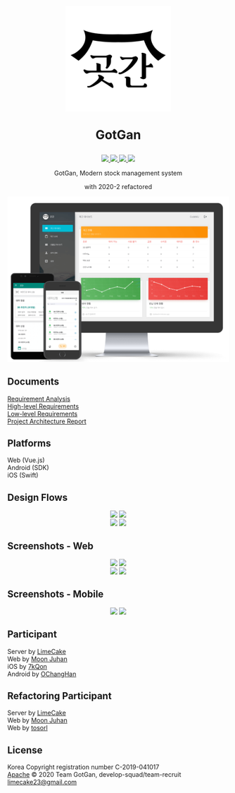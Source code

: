 <h1 align="center">
  <img src="logo.png" alt="GotGan" width="240">
  <br>
  <p>GotGan</p>
</h1>

<p align="center">
    <a href="https://gotgan.devx.kr">
        <img src="https://img.shields.io/badge/DEVX-gotgan-black?style=flat-square" />
    </a>
    <a href="#license">
        <img src="https://img.shields.io/github/license/develop-squad/Gotgan2-Server?style=flat-square" />
    </a>
    <a href="https://github.com/develop-squad/Gotgan2-Server/releases">
        <img src="https://img.shields.io/github/v/release/develop-squad/Gotgan2-Server?style=flat-square" />
    </a>
    <a href="https://github.com/develop-squad/Gotgan2-Server/issues">
        <img src="https://img.shields.io/badge/SUPPORT-LIVE-green?style=flat-square" />
    </a>
</p>

<p align="center">
GotGan, Modern stock management system
</p>
<p align="center">
with 2020-2 refactored
</p>
<p align="center">
<img src="mockup.png" alt="GotGan" width="640">
</p>

## Documents

[Requirement Analysis](https://github.com/develop-squad/Gotgan2-Server/raw/master/요구사항분석서.pptx)  
[High-level Requirements](https://github.com/develop-squad/Gotgan2-Server/raw/master/상위설계서.pptx)  
[Low-level Requirements](https://github.com/develop-squad/Gotgan2-Server/raw/master/상세설계서.pptx)  
[Project Architecture Report](https://github.com/develop-squad/Gotgan2-Server/raw/master/종합설계결과보고서.docx)  

## Platforms

Web (Vue.js)  
Android (SDK)  
iOS (Swift) 

## Design Flows

<div align="center">
<img src="https://user-images.githubusercontent.com/8467374/79940234-1a589900-849c-11ea-82ec-972f083815f6.png" width="40%"></img>
<img src="https://user-images.githubusercontent.com/8467374/79940235-1af12f80-849c-11ea-8779-38bbccf00471.png" width="40%"></img>
</div>
<div align="center">
<img src="https://user-images.githubusercontent.com/8467374/79940236-1af12f80-849c-11ea-9ac5-542f3c7a0835.png" width="40%"></img>
<img src="https://user-images.githubusercontent.com/8467374/79940238-1b89c600-849c-11ea-8ae3-ccdf9875df4f.png" width="40%"></img>
</div>

## Screenshots - Web

<div align="center">
<img src="https://user-images.githubusercontent.com/8467374/79940225-16c51200-849c-11ea-842c-066b182707c3.png" width="40%"></img>
<img src="https://user-images.githubusercontent.com/8467374/79940228-188ed580-849c-11ea-8ec9-eebffc90ed28.png" width="40%"></img>
</div>
<div align="center">
<img src="https://user-images.githubusercontent.com/8467374/79940230-188ed580-849c-11ea-9535-f528ac105a94.png" width="40%"></img>
<img src="https://user-images.githubusercontent.com/8467374/79940231-19276c00-849c-11ea-9900-8b51a9f8457e.png" width="40%"></img>
</div>

## Screenshots - Mobile

<div align="center">
<img src="https://user-images.githubusercontent.com/8467374/79940232-19c00280-849c-11ea-8d20-2d5fa97f7de8.png" width="40%"></img>
<img src="https://user-images.githubusercontent.com/8467374/79940233-19c00280-849c-11ea-878a-b37bc3a40e05.png" width="40%"></img>
</div>

## Participant
Server by [LimeCake](https://github.com/LIMECAKE)  
Web by [Moon Juhan](https://github.com/MoonJuhan)  
iOS by [7kQon](https://github.com/7kQon)  
Android by [OChangHan](https://github.com/OChangHan)  

## Refactoring Participant
Server by [LimeCake](https://github.com/LIMECAKE)  
Web by [Moon Juhan](https://github.com/MoonJuhan)  
Web by [tosorl](https://github.com/tosorl)  

## License
Korea Copyright registration number C-2019-041017  
[Apache](LICENSE) © 2020 Team GotGan, develop-squad/team-recruit <limecake23@gmail.com>